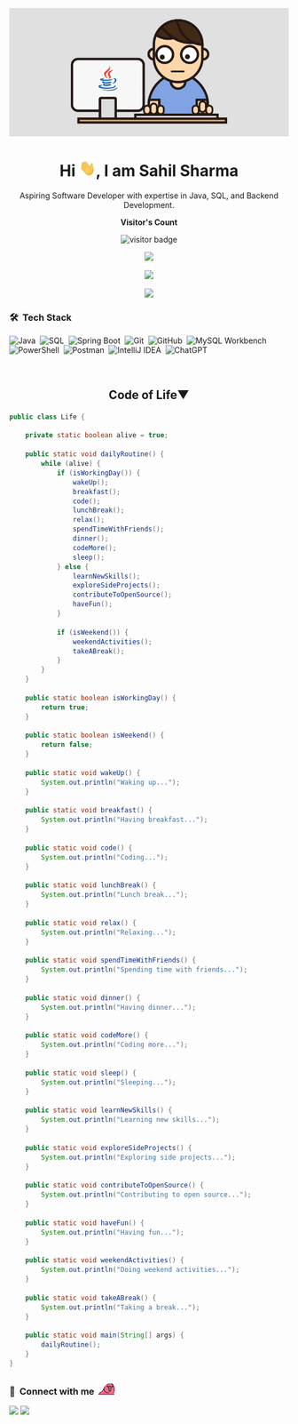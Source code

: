 <p align="center">
  <img src="https://github.com/Sahil-me/Sahil-me/blob/main/New.gif?raw=true" width="700">
</p>
<h1 align="center">Hi <img src="https://github.com/Sahil-me/Sahil-me/blob/main/Hi.gif?raw=true" width="30px" height="30px">, I am Sahil Sharma</h1>

<p align="center" width="150px">Aspiring Software Developer with expertise in Java, SQL, and Backend Development.</p>




<p align="center"><b>Visitor's Count</b></p>
<p align="center"><img src="https://profile-counter.glitch.me/Sahil-me/count.svg" alt="visitor badge"/></p>
<p align="center"><img src="https://github-readme-stats.vercel.app/api/top-langs/?username=Sahil-me&layout=compact&hide=TSQL&theme=chartreuse-dark"></p>
<p align="center" ><img src="https://github-readme-stats.vercel.app/api?username=Sahil-me&count_private=true&show_icons=true&theme=chartreuse-dark&include_all_commits=true" width="400"></p> 
<p align="center" ><img src="https://github-readme-streak-stats.herokuapp.com/?user=Sahil-me&theme=chartreuse-dark"></p>

### 🛠 &nbsp;Tech Stack

![Java](https://img.shields.io/badge/-Java-05122A?style=flat&logo=openjdk&logoColor=FFA518)&nbsp;
![SQL](https://img.shields.io/badge/-SQL-05122A?style=flat&logo=MySQL&logoColor=4479A1)&nbsp;
![Spring Boot](https://img.shields.io/badge/-SpringBoot-05122A?style=flat&logo=springboot&logoColor=6DB33F)&nbsp;
![Git](https://img.shields.io/badge/-Git-05122A?style=flat&logo=git)&nbsp;
![GitHub](https://img.shields.io/badge/-GitHub-05122A?style=flat&logo=github)&nbsp;
![MySQL Workbench](https://img.shields.io/badge/-MySQL%20Workbench-05122A?style=flat&logo=mysql&logoColor=4479A1)&nbsp;
![PowerShell](https://img.shields.io/badge/-PowerShell-05122A?style=flat&logo=powershell&logoColor=5391FE)&nbsp;
![Postman](https://img.shields.io/badge/-Postman-05122A?style=flat&logo=postman&logoColor=FF6C37)&nbsp;
![IntelliJ IDEA](https://img.shields.io/badge/-IntelliJ%20IDEA-05122A?style=flat&logo=intellij-idea&logoColor=000000)&nbsp;
![ChatGPT](https://img.shields.io/badge/-ChatGPT-05122A?style=flat&logo=openai&logoColor=00A67E)&nbsp;

<br>
                  
<h2 align="center">
    <b>Code of Life&#9660;</b>
</h2>
  
```Java
public class Life {

    private static boolean alive = true;

    public static void dailyRoutine() {
        while (alive) {
            if (isWorkingDay()) {
                wakeUp();
                breakfast();
                code();
                lunchBreak();
                relax();
                spendTimeWithFriends();
                dinner();
                codeMore();
                sleep();
            } else {
                learnNewSkills();
                exploreSideProjects();
                contributeToOpenSource();
                haveFun();
            }

            if (isWeekend()) {
                weekendActivities();
                takeABreak();
            }
        }
    }

    public static boolean isWorkingDay() {
        return true; 
    }

    public static boolean isWeekend() {
        return false; 
    }

    public static void wakeUp() {
        System.out.println("Waking up...");
    }

    public static void breakfast() {
        System.out.println("Having breakfast...");
    }

    public static void code() {
        System.out.println("Coding...");
    }

    public static void lunchBreak() {
        System.out.println("Lunch break...");
    }

    public static void relax() {
        System.out.println("Relaxing...");
    }

    public static void spendTimeWithFriends() {
        System.out.println("Spending time with friends...");
    }

    public static void dinner() {
        System.out.println("Having dinner...");
    }

    public static void codeMore() {
        System.out.println("Coding more...");
    }

    public static void sleep() {
        System.out.println("Sleeping...");
    }

    public static void learnNewSkills() {
        System.out.println("Learning new skills...");
    }

    public static void exploreSideProjects() {
        System.out.println("Exploring side projects...");
    }

    public static void contributeToOpenSource() {
        System.out.println("Contributing to open source...");
    }

    public static void haveFun() {
        System.out.println("Having fun...");
    }

    public static void weekendActivities() {
        System.out.println("Doing weekend activities...");
    }

    public static void takeABreak() {
        System.out.println("Taking a break...");
    }

    public static void main(String[] args) {
        dailyRoutine();
    }
}
```

### :link: &nbsp;Connect with me  <img src="https://github.com/Sahil-me/Sahil-me/blob/main/asyncparrot.gif?raw=true">

<p align="left">
<!-- <a href="https://www.linkedin.com/in/sahil-me"><img src="https://img.shields.io/badge/-LinkedIn-0077B5?style=for-the-badge&logo=Linkedin&logoColor=white"/></a> -->
<a href="mailto:Sharmasahil201912@gmail.com"><img src="https://img.shields.io/badge/-Email-D14836?style=for-the-badge&logo=Gmail&logoColor=white"/></a>
<a href="https://t.me/mesahilsharma"><img src="https://img.shields.io/badge/-Telegram-0088cc?style=for-the-badge&logo=Telegram&logoColor=white"/></a>
<!-- <a href="https://leetcode.com/Sahil_Sharma_07/"><img src="https://img.shields.io/badge/-LeetCode-FFA116?style=for-the-badge&logo=LeetCode&logoColor=white"/></a> -->
<!-- <a href="https://x.com/sahil12_me"><img src="https://img.shields.io/badge/-X-000000?style=for-the-badge&logo=X&logoColor=white"/></a>
<a href="https://instagram.com/sahil12.me"><img src="https://img.shields.io/badge/-Instagram-E4405F?style=for-the-badge&logo=instagram&logoColor=white"/></a> -->
</p>
